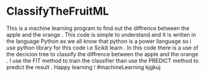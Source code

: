 # ClassifyTheFruitML
This is a machine learning program to find out the diffrence between the apple and the orange . This code is simple to understand and It is wriiten in the language Python  as we all know that python is a power llanguage so i use python library for this code i.e Scikit learn . In this code there is a use of the decicion tree to classify the diffrence between the apple and the orange . I use the FIT method to train the classifier than use the PREDICT method to predict the result . Happy learning ! #machineLearning
kjgkuj
